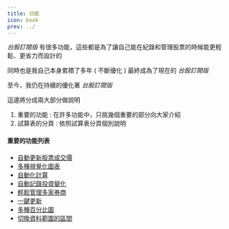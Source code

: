 ```yaml
---
title: 功能
icon: book
prev: ../
---
```


_台股訂閱版_ 有很多功能，這些都是為了讓自己能在紀錄和管理股票的時候能更輕鬆、更省力而設計的

同時也是我自己本身累積了多年 ( 不斷優化 ) 最終成為了現在的 _台股訂閱版_

至今，我仍在持續的優化著 _台股訂閱版_ 

這邊將分成兩大部分做說明

1. 重要的功能 : 在許多功能中，只挑幾個重要的部分向大家介紹
2. 試算表的分頁 : 依照試算表分頁個別說明

#### 重要的功能列表

- [自動更新股票成交價](自動更新股票成交價.md)
- [多種視覺化圖表](多種視覺化圖表.md)
- [自動化計算](自動化計算.md)
- [自動記錄投資變化](自動記錄投資變化.md)
- [輕鬆管理多家券商](輕鬆管理多家券商.md)
- [一鍵更新](一鍵更新.md)
- [多種百分比圖](多種百分比圖.md)
- [切換資料範圍的區間](切換資料範圍的區間.md)
